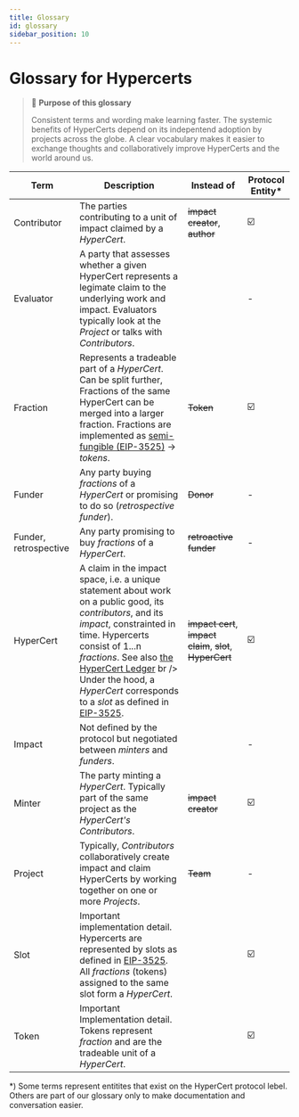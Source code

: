 ```yaml
---
title: Glossary
id: glossary
sidebar_position: 10
---
```


# Glossary for Hypercerts

> 📖 **Purpose of this glossary**
> 
> Consistent terms and wording make learning faster. The systemic benefits of HyperCerts depend on its indepentend adoption by projects across the globe. A clear vocabulary makes it easier to exchange thoughts and collaboratively improve HyperCerts and the world around us.

| Term | Description | Instead of | Protocol Entity* |
| -------- | -------- | -------- | -------- |
| Contributor     | The parties contributing to a unit of impact claimed by a *HyperCert*.      | ~~impact creator~~, ~~author~~    | ☑️ |
| Evaluator     | A party that assesses whether a given HyperCert represents a legimate claim to the underlying work and impact. Evaluators typically look at the *Project* or talks with *Contributors*. |  | - |
| Fraction     | Represents a tradeable part of a *HyperCert*. Can be split further, Fractions of the same HyperCert can be merged into a larger fraction. Fractions are implemented as [semi-fungible (EIP-3525)](https://eips.ethereum.org/EIPS/eip-3525) → *tokens*. | ~~Token~~ | ☑️ |
| Funder     | Any party buying *fractions* of a *HyperCert* or promising to do so (*retrospective funder*).      | ~~Donor~~ | - |
| Funder, retrospective     | Any party promising to buy *fractions* of a *HyperCert*.      | ~~retroactive funder~~ | - |
| HyperCert     | A claim in the impact space, i.e. a unique statement about work on a public good, its *contributors*, and its *impact*, constrainted in time. Hypercerts consist of 1...n *fractions*. See also [the HyperCert Ledger](background/ledger) br /> <br/>Under the hood, a *HyperCert* corresponds to a *slot* as defined in [EIP-3525](https://eips.ethereum.org/EIPS/eip-3525).      | ~~impact cert~~, ~~impact claim~~, ~~slot~~, ~~HyperCert~~    | ☑️ |
| Impact     | Not defined by the protocol but negotiated between *minters* and *funders*.      | | - |
| Minter     | The party minting a *HyperCert*. Typically part of the same project as the *HyperCert's* *Contributors*.      | ~~impact creator~~ | ☑️ |
 Project     | Typically, *Contributors* collaboratively create impact and claim HyperCerts by working together on one or more *Projects*. | ~~Team~~ | - |
| Slot     | Important implementation detail. Hypercerts are represented by slots as defined in [EIP-3525](https://eips.ethereum.org/EIPS/eip-3525). All *fractions* (tokens) assigned to the same slot form a *HyperCert*.       |  | ☑️ |
| Token     | Important Implementation detail. Tokens represent *fraction* and are the tradeable unit of a *HyperCert*. |  | ☑️ |


*) Some terms represent entitites that exist on the HyperCert protocol lebel. Others are part of our glossary only to make documentation and conversation easier.